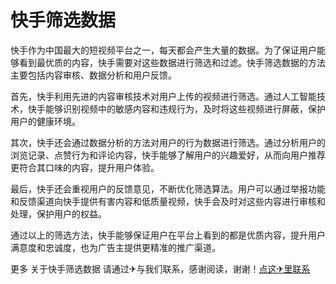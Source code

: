 # 快手筛选数据

快手作为中国最大的短视频平台之一，每天都会产生大量的数据。为了保证用户能够看到最优质的内容，快手需要对这些数据进行筛选和过滤。快手筛选数据的方法主要包括内容审核、数据分析和用户反馈。

首先，快手利用先进的内容审核技术对用户上传的视频进行筛选。通过人工智能技术，快手能够识别视频中的敏感内容和违规行为，及时将这些视频进行屏蔽，保护用户的健康环境。

其次，快手还会通过数据分析的方法对用户的行为数据进行筛选。通过分析用户的浏览记录、点赞行为和评论内容，快手能够了解用户的兴趣爱好，从而向用户推荐更符合其口味的内容，提升用户体验。

最后，快手还会重视用户的反馈意见，不断优化筛选算法。用户可以通过举报功能和反馈渠道向快手提供有害内容和低质量视频，快手会及时对这些内容进行审核和处理，保护用户的权益。

通过以上的筛选方法，快手能够保证用户在平台上看到的都是优质内容，提升用户满意度和忠诚度，也为广告主提供更精准的推广渠道。

更多 关于快手筛选数据 请通过✈与我们联系，感谢阅读，谢谢！[点这✈里联系](https://w.k02.cc)